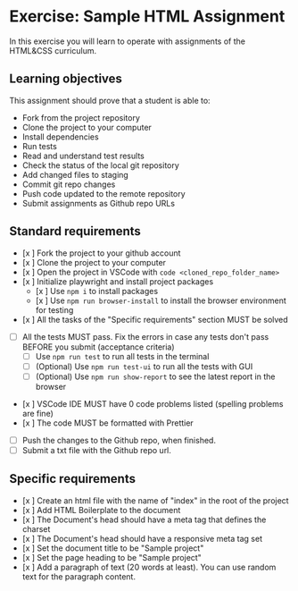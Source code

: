 # Exercise: Sample HTML Assignment

In this exercise you will learn to operate with assignments of the HTML&CSS curriculum.

## Learning objectives

This assignment should prove that a student is able to:

- Fork from the project repository
- Clone the project to your computer
- Install dependencies
- Run tests
- Read and understand test results
- Check the status of the local git repository
- Add changed files to staging
- Commit git repo changes
- Push code updated to the remote repository
- Submit assignments as Github repo URLs

## Standard requirements

- [x ] Fork the project to your github account
- [x ] Clone the project to your computer
- [x ] Open the project in VSCode with `code <cloned_repo_folder_name>`
- [x ] Initialize playwright and install project packages
  - [x ] Use `npm i` to install packages
  - [x ] Use `npm run browser-install` to install the browser environment for testing
- [x ] All the tasks of the "Specific requirements" section MUST be solved
- [ ] All the tests MUST pass. Fix the errors in case any tests don't pass BEFORE you submit (acceptance criteria)
  - [ ] Use `npm run test` to run all tests in the terminal
  - [ ] (Optional) Use `npm run test-ui` to run all the tests with GUI
  - [ ] (Optional) Use `npm run show-report` to see the latest report in the browser
- [x ] VSCode IDE MUST have 0 code problems listed (spelling problems are fine)
- [x ] The code MUST be formatted with Prettier
- [ ] Push the changes to the Github repo, when finished.
- [ ] Submit a txt file with the Github repo url.

## Specific requirements

- [x ] Create an html file with the name of "index" in the root of the project
- [x ] Add HTML Boilerplate to the document
- [x ] The Document's head should have a meta tag that defines the charset
- [x ] The Document's head should have a responsive meta tag set
- [x ] Set the document title to be "Sample project"
- [x ] Set the page heading to be "Sample project"
- [x ] Add a paragraph of text (20 words at least). You can use random text for the paragraph content.
